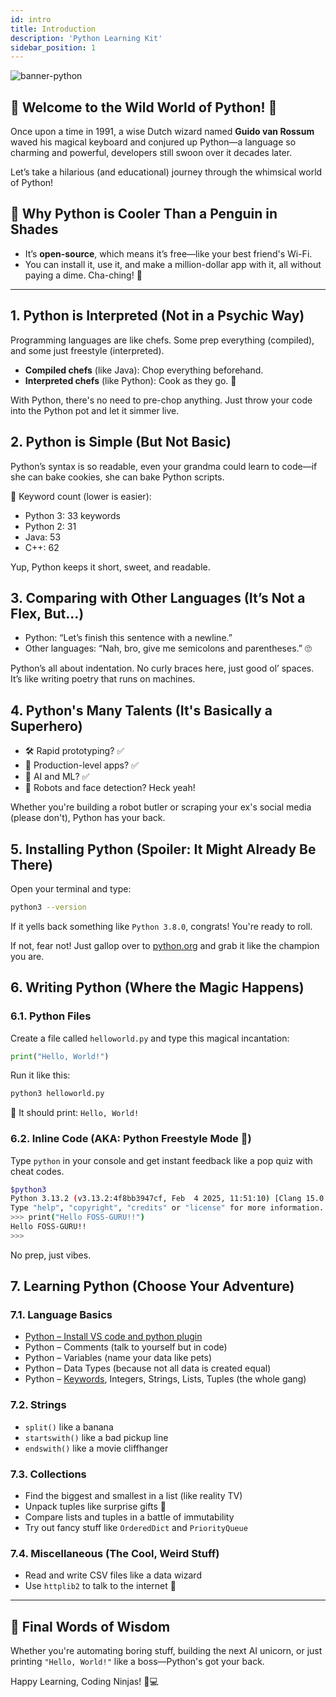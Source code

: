 ```yaml
---
id: intro
title: Introduction
description: 'Python Learning Kit'
sidebar_position: 1
---
```

![banner-python](@site/static/img/kits/python/banner-python.png)

## 🐍 Welcome to the Wild World of Python! 🐍

Once upon a time in 1991, a wise Dutch wizard named **Guido van Rossum** waved his magical keyboard and conjured up Python—a language so charming and powerful, developers still swoon over it decades later.

Let’s take a hilarious (and educational) journey through the whimsical world of Python!

## 🎉 Why Python is Cooler Than a Penguin in Shades

- It’s **open-source**, which means it’s free—like your best friend's Wi-Fi.  
- You can install it, use it, and make a million-dollar app with it, all without paying a dime. Cha-ching! 💸

---

## 1. Python is Interpreted (Not in a Psychic Way)

Programming languages are like chefs. Some prep everything (compiled), and some just freestyle (interpreted).

- **Compiled chefs** (like Java): Chop everything beforehand.  
- **Interpreted chefs** (like Python): Cook as they go. 🍳

With Python, there's no need to pre-chop anything. Just throw your code into the Python pot and let it simmer live.

## 2. Python is Simple (But Not Basic)

Python’s syntax is so readable, even your grandma could learn to code—if she can bake cookies, she can bake Python scripts.

📏 Keyword count (lower is easier):

- Python 3: 33 keywords  
- Python 2: 31  
- Java: 53  
- C++: 62  

Yup, Python keeps it short, sweet, and readable.

## 3. Comparing with Other Languages (It’s Not a Flex, But...)

- Python: “Let’s finish this sentence with a newline.”  
- Other languages: “Nah, bro, give me semicolons and parentheses.” 🙄  

Python’s all about indentation. No curly braces here, just good ol’ spaces. It’s like writing poetry that runs on machines.

## 4. Python's Many Talents (It's Basically a Superhero)

- 🛠️ Rapid prototyping? ✅  
- 🚀 Production-level apps? ✅  
- 🧠 AI and ML? ✅  
- 🤖 Robots and face detection? Heck yeah!  

Whether you're building a robot butler or scraping your ex's social media (please don't), Python has your back.

## 5. Installing Python (Spoiler: It Might Already Be There)

Open your terminal and type:

```bash
python3 --version
```

If it yells back something like `Python 3.8.0`, congrats! You're ready to roll.

If not, fear not! Just gallop over to [python.org](https://www.python.org/) and grab it like the champion you are.

## 6. Writing Python (Where the Magic Happens)

### 6.1. Python Files

Create a file called `helloworld.py` and type this magical incantation:

```python
print("Hello, World!")
```

Run it like this:

```bash
python3 helloworld.py
```

🎉 It should print: `Hello, World!`

### 6.2. Inline Code (AKA: Python Freestyle Mode 🎤)

Type `python` in your console and get instant feedback like a pop quiz with cheat codes.

```bash
$python3
Python 3.13.2 (v3.13.2:4f8bb3947cf, Feb  4 2025, 11:51:10) [Clang 15.0.0 (clang-1500.3.9.4)] on darwin
Type "help", "copyright", "credits" or "license" for more information.
>>> print("Hello FOSS-GURU!!")
Hello FOSS-GURU!!
>>> 

```

No prep, just vibes.

## 7. Learning Python (Choose Your Adventure)

### 7.1. Language Basics

- [Python – Install VS code and python plugin](./Python%20Language%20Basics/installation.md)
- Python – Comments (talk to yourself but in code)  
- Python – Variables (name your data like pets)  
- Python – Data Types (because not all data is created equal)  
- Python – [Keywords](./Python%20Language%20Basics/keywords.md), Integers, Strings, Lists, Tuples (the whole gang)  

### 7.2. Strings

- `split()` like a banana  
- `startswith()` like a bad pickup line  
- `endswith()` like a movie cliffhanger  

### 7.3. Collections

- Find the biggest and smallest in a list (like reality TV)  
- Unpack tuples like surprise gifts 🎁  
- Compare lists and tuples in a battle of immutability  
- Try out fancy stuff like `OrderedDict` and `PriorityQueue`  

### 7.4. Miscellaneous (The Cool, Weird Stuff)

- Read and write CSV files like a data wizard  
- Use `httplib2` to talk to the internet 🤖  

---

## 🧠 Final Words of Wisdom

Whether you're automating boring stuff, building the next AI unicorn, or just printing `"Hello, World!"` like a boss—Python's got your back.

Happy Learning, Coding Ninjas! 🐍💻
